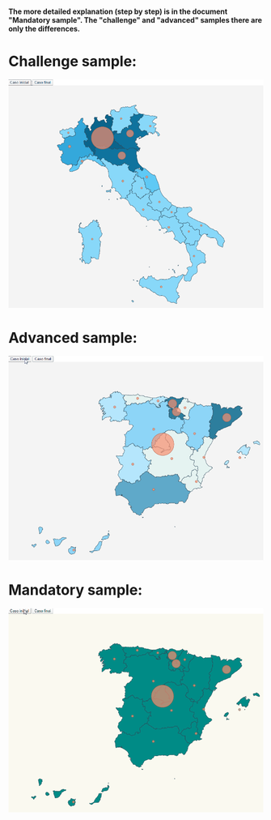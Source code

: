 #### The more detailed explanation (step by step) is in the document "Mandatory sample". The "challenge" and "advanced" samples there are only the differences.

# Challenge sample:
![](https://github.com/MartinBM4/d3js-TypeScripts/blob/master/modulo-visualizacion-challenge/challenge.gif)

# Advanced sample:
![](https://github.com/MartinBM4/d3js-TypeScripts/blob/master/modulo-visualizacion-advanced/advanced.gif)

# Mandatory sample:
![](https://github.com/MartinBM4/d3js-TypeScripts/blob/master/modulo-visualizacion-mandatory/mandatory.gif)



